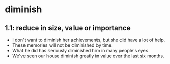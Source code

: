 # diminish
## 1.1: reduce in size, value or importance

  *  I don't want to diminish her achievements, but she did have a lot of help.
  *  These memories will not be diminished by time.
  *  What he did has seriously diminished him in many people's eyes.
  *  We've seen our house diminish greatly in value over the last six months.
